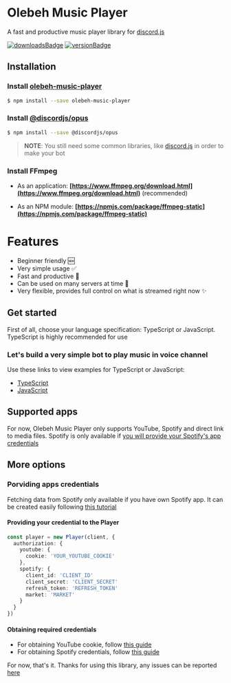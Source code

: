 # Olebeh Music Player
A fast and productive music player library for [discord.js](https://discord.js.org)

[![downloadsBadge](https://img.shields.io/npm/dt/olebeh-music-player?style=for-the-badge)](https://npmjs.com/olebeh-music-player)
[![versionBadge](https://img.shields.io/npm/v/olebeh-music-player?label=Version&style=for-the-badge)](https://npmjs.com/olebeh-music-player)

## Installation

### Install [olebeh-music-player](https://npmjs.org/olebeh-music-player)

```sh
$ npm install --save olebeh-music-player
```

### Install [@discordjs/opus](https://npmjs.org/@discordjs/opus)

```sh
$ npm install --save @discordjs/opus
```

> **NOTE**: You still need some common libraries, like [discord.js](https://discord.js.org) in order to make your bot

### Install FFmpeg
- As an application: **[https://www.ffmpeg.org/download.html](https://www.ffmpeg.org/download.html)** (recommended)

- As an NPM module: **[https://npmjs.com/package/ffmpeg-static](https://npmjs.com/package/ffmpeg-static)**

# Features
- Beginner friendly 🆕
- Very simple usage ✅
- Fast and productive 🥇
- Can be used on many servers at time 🌆
- Very flexible, provides full control on what is streamed right now ✨

## Get started

First of all, choose your language specification: TypeScript or JavaScript. TypeScript is highly recommended for use

### Let's build a very simple bot to play music in voice channel
Use these links to view examples for TypeScript or JavaScript:
- [TypeScript](https://github.com/Olebeh/olebeh-music-player/tree/master/examples/index.ts)
- [JavaScript](https://github.com/Olebeh/olebeh-music-player/tree/master/examples/index.js)

## Supported apps

For now, Olebeh Music Player only supports YouTube, Spotify and direct link to media files. Spotify is only available if [you will provide your Spotify's app credentials](https://github.com/Olebeh/olebeh-music-player#more-options)

## More options

### Porviding apps credentials
Fetching data from Spotify only available if you have own Spotify app. It can be created easily following [this tutorial](https://github.com/play-dl/play-dl/tree/main/instructions)

#### Providing your credential to the Player

```ts
const player = new Player(client, {
  authorization: {
    youtube: {
      cookie: 'YOUR_YOUTUBE_COOKIE'
    },
    spotify: {
      client_id: 'CLIENT_ID'
      client_secret: 'CLIENT_SECRET'
      refresh_token: 'REFRESH_TOKEN'
      market: 'MARKET'
    }
  }
})
```

#### Obtaining required credentials

- For obtaining YouTube cookie, follow [this guide](https://github.com/play-dl/play-dl/tree/main/instructions#youtube-cookies)
- For obtaining Spotify credentials, follow [this guide](https://github.com/play-dl/play-dl/tree/main/instructions#spotify)

For now, that's it. Thanks for using this library, any issues can be reported [here](https://github.com/Olebeh/olebeh-music-player/issues)